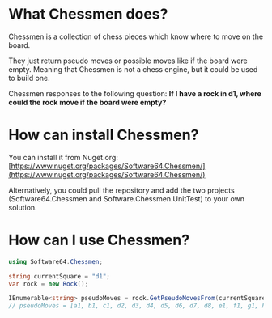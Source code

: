 # What Chessmen does?
Chessmen is a collection of chess pieces which know where to move on the board. 

They just return pseudo moves or possible moves like if the board were empty. Meaning that Chessmen is not a chess engine, but it could be used to build one. 

Chessmen responses to the following question: **If I have a rock in d1, where could the rock move if the board were empty?**

# How can install Chessmen?
You can install it from Nuget.org: [https://www.nuget.org/packages/Software64.Chessmen/](https://www.nuget.org/packages/Software64.Chessmen/)

Alternatively, you could pull the repository and add the two projects (Software64.Chessmen and Software.Chessmen.UnitTest) to your own solution.

# How can I use Chessmen?

```c#
using Software64.Chessmen;

string currentSquare = "d1";
var rock = new Rock();

IEnumerable<string> pseudoMoves = rock.GetPseudoMovesFrom(currentSquare);
// pseudoMoves = [a1, b1, c1, d2, d3, d4, d5, d6, d7, d8, e1, f1, g1, h1]
```


